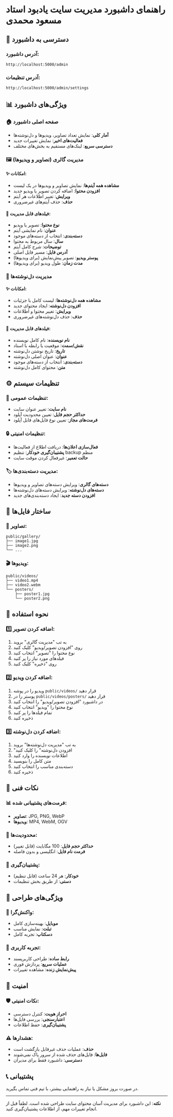 # راهنمای داشبورد مدیریت سایت یادبود استاد مسعود محمدی

## 🎯 دسترسی به داشبورد

### آدرس داشبورد:
```
http://localhost:5000/admin
```

### آدرس تنظیمات:
```
http://localhost:5000/admin/settings
```

## 📊 ویژگی‌های داشبورد

### 🏠 صفحه اصلی داشبورد
- **آمار کلی**: نمایش تعداد تصاویر، ویدیوها و دل‌نوشته‌ها
- **فعالیت‌های اخیر**: نمایش تغییرات جدید
- **دسترسی سریع**: لینک‌های مستقیم به بخش‌های مختلف

### 🖼️ مدیریت گالری (تصاویر و ویدیوها)

#### ✨ امکانات:
- **مشاهده همه آیتم‌ها**: نمایش تصاویر و ویدیوها در یک لیست
- **افزودن محتوا**: اضافه کردن تصویر یا ویدیو جدید
- **ویرایش**: تغییر اطلاعات هر آیتم
- **حذف**: حذف آیتم‌های غیرضروری

#### 📝 فیلدهای قابل مدیریت:
- **نوع محتوا**: تصویر یا ویدیو
- **عنوان**: نام نمایشی آیتم
- **دسته‌بندی**: انتخاب از دسته‌های موجود
- **سال**: سال مربوط به محتوا
- **توضیحات**: شرح کامل آیتم
- **آدرس فایل**: مسیر فایل اصلی
- **پوستر ویدیو**: تصویر پیش‌نمایش (برای ویدیوها)
- **مدت زمان**: طول ویدیو (برای ویدیوها)

### 💭 مدیریت دل‌نوشته‌ها

#### ✨ امکانات:
- **مشاهده همه دل‌نوشته‌ها**: لیست کامل با جزئیات
- **افزودن دل‌نوشته**: ایجاد محتوای جدید
- **ویرایش**: تغییر محتوا و اطلاعات
- **حذف**: حذف دل‌نوشته‌های غیرضروری

#### 📝 فیلدهای قابل مدیریت:
- **نام نویسنده**: نام کامل نویسنده
- **نقش/سمت**: موقعیت یا رابطه با استاد
- **تاریخ**: تاریخ نوشتن دل‌نوشته
- **عنوان**: عنوان اصلی دل‌نوشته
- **دسته‌بندی**: انتخاب از دسته‌های موجود
- **متن**: محتوای کامل دل‌نوشته

## ⚙️ تنظیمات سیستم

### 🎨 تنظیمات عمومی:
- **نام سایت**: تغییر عنوان سایت
- **حداکثر حجم فایل**: تعیین محدودیت آپلود
- **فرمت‌های مجاز**: تعیین نوع فایل‌های قابل آپلود

### 🔒 تنظیمات امنیتی:
- **فعال‌سازی اعلان‌ها**: دریافت اطلاع از فعالیت‌ها
- **پشتیبان‌گیری خودکار**: تنظیم backup منظم
- **حالت تعمیر**: غیرفعال کردن موقت سایت

### 🏷️ مدیریت دسته‌بندی‌ها:
- **دسته‌های گالری**: ویرایش دسته‌های تصاویر و ویدیوها
- **دسته‌های دل‌نوشته**: ویرایش دسته‌های دل‌نوشته‌ها
- **افزودن دسته جدید**: ایجاد دسته‌بندی‌های جدید

## 📁 ساختار فایل‌ها

### 📸 تصاویر:
```
public/gallery/
├── image1.jpg
├── image2.png
└── ...
```

### 🎬 ویدیوها:
```
public/videos/
├── video1.mp4
├── video2.webm
└── posters/
    ├── poster1.jpg
    └── poster2.png
```

## 🚀 نحوه استفاده

### 1️⃣ اضافه کردن تصویر:
1. به تب "مدیریت گالری" بروید
2. روی "افزودن تصویر/ویدیو" کلیک کنید
3. نوع محتوا را "تصویر" انتخاب کنید
4. فیلدهای مورد نیاز را پر کنید
5. روی "ذخیره" کلیک کنید

### 2️⃣ اضافه کردن ویدیو:
1. ویدیو را در پوشه `public/videos/` قرار دهید
2. پوستر را در `public/videos/posters/` قرار دهید
3. در داشبورد "افزودن تصویر/ویدیو" را انتخاب کنید
4. نوع محتوا را "ویدیو" انتخاب کنید
5. تمام فیلدها را پر کنید
6. ذخیره کنید

### 3️⃣ اضافه کردن دل‌نوشته:
1. به تب "مدیریت دل‌نوشته‌ها" بروید
2. "افزودن دل‌نوشته" را کلیک کنید
3. اطلاعات نویسنده را وارد کنید
4. متن کامل را بنویسید
5. دسته‌بندی مناسب را انتخاب کنید
6. ذخیره کنید

## 🔧 نکات فنی

### 📊 فرمت‌های پشتیبانی شده:
- **تصاویر**: JPG, PNG, WebP
- **ویدیوها**: MP4, WebM, OGV

### 💾 محدودیت‌ها:
- **حداکثر حجم فایل**: 100 مگابایت (قابل تغییر)
- **فرمت نام فایل**: انگلیسی و بدون فاصله

### 🔄 پشتیبان‌گیری:
- **خودکار**: هر 24 ساعت (قابل تنظیم)
- **دستی**: از طریق بخش تنظیمات

## 🎨 ویژگی‌های طراحی

### 📱 واکنش‌گرا:
- **موبایل**: بهینه‌سازی کامل
- **تبلت**: نمایش مناسب
- **دسکتاپ**: تجربه کامل

### 🎯 تجربه کاربری:
- **رابط ساده**: طراحی کاربرپسند
- **عملیات سریع**: پردازش فوری
- **پیش‌نمایش زنده**: مشاهده تغییرات

## 🔐 امنیت

### 🛡️ نکات امنیتی:
- **احراز هویت**: کنترل دسترسی
- **اعتبارسنجی**: بررسی فایل‌ها
- **پشتیبان‌گیری**: حفظ اطلاعات

### ⚠️ هشدارها:
- **حذف**: عملیات حذف غیرقابل بازگشت است
- **فایل‌ها**: فایل‌های حذف شده از سرور پاک نمی‌شوند
- **دسترسی**: داشبورد فقط برای مدیران

## 📞 پشتیبانی

در صورت بروز مشکل یا نیاز به راهنمایی بیشتر، با تیم فنی تماس بگیرید.

---

**نکته**: این داشبورد برای مدیریت آسان محتوای سایت طراحی شده است. لطفاً قبل از انجام تغییرات مهم، از اطلاعات پشتیبان‌گیری کنید.